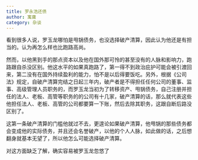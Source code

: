```yaml
---
title: 罗永浩还债
author: 寓庸
category: 杂谈
---
```

看到很多人说，罗玉龙哪怕是甩锅债务，也没选择破产清算，因此认为他还是有担当的。认为再怎么样也比跑路高尚。  

然而，以他黑到手的那点资本以及他在国外那可怜的甚至没有的人脉和影响力，跑路跟自杀没区别。他这水平的如果真跑路了，第一得不到政治庇护可能会被引渡回来，第二没有在国外持续盈利的能力，怕不是以后得要饭吃。另外，根据《公司法》规定，自破产清算完结之日起三年内，破产者是不得担任任何公司的董事、监事、高级管理人员职务的，而罗玉龙当初为了转移资产、甩锅债务，自己注册并担任的法人、老板、高管等职务的的公司有十几家，破产清算的话，那么就代表这些他担任法人、老板、高管的公司都要算一下账，然后去除其职务，这跟自断后路没区别了。 

这第一条破产清算的门槛他就过不去，更遑论如果破产清算，他甩锅的那些债务都会变成他的实际债务，并且还会名誉破产，以他的个人人脉，如此做的话，之后想翻身就基本无望了，所以他怎么可能选择破产清算。

对这方面缺乏了解，确实容易被罗玉龙忽悠了